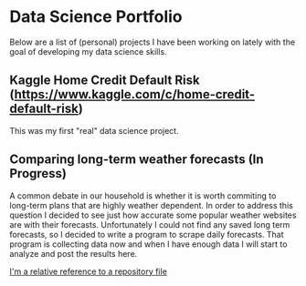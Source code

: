 # Data Science Portfolio

Below are a list of (personal) projects I have been working on lately with the goal of developing my data science skills. 

## Kaggle Home Credit Default Risk (https://www.kaggle.com/c/home-credit-default-risk)
This was my first "real" data science project. 



## Comparing long-term weather forecasts (In Progress)
A common debate in our household is whether it is worth commiting to long-term plans that are highly weather dependent. In order to address this question I decided to see just how accurate some popular weather websites are with their forecasts. Unfortunately I could not find any saved long term forecasts, so I decided to write a program to scrape daily forecasts. That program is collecting data now and when I have enough data I will start to analyze and post the results here.

[I'm a relative reference to a repository file](../blob/master/LICENSE)
